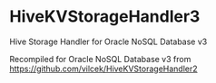 # HiveKVStorageHandler3
Hive Storage Handler for Oracle NoSQL Database v3

Recompiled for Oracle NoSQL Database v3 from 
https://github.com/vilcek/HiveKVStorageHandler2
